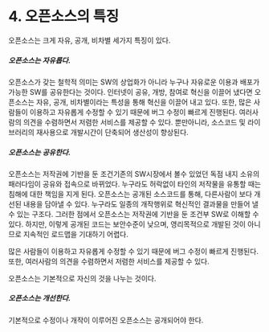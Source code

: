 # 4. 오픈소스의 특징

오픈소스는 크게 자유, 공개, 비차별 세가지 특징이 있다.

##### 오픈소스는 자유롭다.

오픈소스가 갖는 철학적 의미는 SW의 상업화가 아니라 누구나 자유로운 이용과 배포가 가능한 SW를 공유한다는 것이다. 인터넷이 공유, 개방, 참여로 혁신을 이끌어 냈다면 오픈소스는 자유, 공개, 비차별이라는 특성을 통해 혁신을 이끌어 내고 있다. 또한, 많은 사람들이 이용하고 자유롭게 수정할 수 있기 때문에 버그 수정이 빠르게 진행된다. 여러사람의 의견을 수렴하면서 저렴한 서비스를 제공할 수 있다. 뿐만아니라, 소스코드 및 라이브러리의 재사용으로 개발시간이 단축되어 생산성이 향상된다.

##### 오픈소스는 공유한다.

오픈소스는 저작권에 기반을 둔 조건기존의 SW시장에서 볼수 있었던 독점 내지 소유의 패러다임이 공유와 접속으로 바뀌었다. 누구라도 허락없이 타인의 저작물을 유통할 때는 침해에 대한 책임을 지게 된다. 오픈소스는 공개된 소스코드를 통해, 다른사람이 보다 개선된 내용을 담아낼 수 있다. 누구라도 일종의 개작행위로 혁신적인 결과물을 만들어 낼 수 있는 구조다. 그러한 점에서 오픈소스는 저작권에 기반을 둔 조건부 SW로 이해할 수 있다. 하지만, 이렇게 공개된 코드는 보안수준이 낮으며, 영리목적으로 개발된 것이 아니므로 지속적인 로드맵을 기대하기 어렵다.

많은 사람들이 이용하고 자유롭게 수정할 수 있기 때문에 버그 수정이 빠르게 진행된다. 또한, 여러사람의 의견을 수렴하면서 저렴한 서비스를 제공할 수 있다.

오픈소스는 기본적으로 자신의 것을 나누는 것이다.

##### 오픈소스는 개선한다.

기본적으로 수정이나 개작이 이루어진 오픈소스는 공개되어야 한다.



